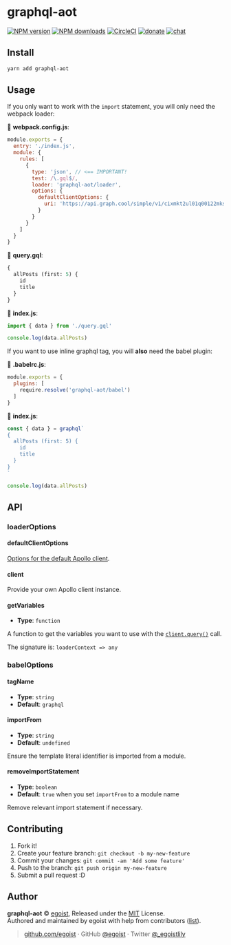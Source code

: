 
# graphql-aot

[![NPM version](https://img.shields.io/npm/v/graphql-aot.svg?style=flat)](https://npmjs.com/package/graphql-aot) [![NPM downloads](https://img.shields.io/npm/dm/graphql-aot.svg?style=flat)](https://npmjs.com/package/graphql-aot) [![CircleCI](https://circleci.com/gh/egoist/graphql-aot/tree/master.svg?style=shield)](https://circleci.com/gh/egoist/graphql-aot/tree/master)  [![donate](https://img.shields.io/badge/$-donate-ff69b4.svg?maxAge=2592000&style=flat)](https://github.com/egoist/donate) [![chat](https://img.shields.io/badge/chat-on%20discord-7289DA.svg?style=flat)](https://chat.egoist.moe)

## Install

```bash
yarn add graphql-aot
```

## Usage

If you only want to work with the `import` statement, you will only need the webpack loader:

📝 __webpack.config.js__:

```js
module.exports = {
  entry: './index.js',
  module: {
    rules: [
      {
        type: 'json', // <== IMPORTANT!
        test: /\.gql$/,
        loader: 'graphql-aot/loader',
        options: {
          defaultClientOptions: {
            uri: 'https://api.graph.cool/simple/v1/cixmkt2ul01q00122mksg82pn'
          }
        }
      }
    ]
  }
}
```

📝 __query.gql__:

```graphql
{
  allPosts (first: 5) {
    id
    title
  }
}
```

📝 __index.js__:

```js
import { data } from './query.gql'

console.log(data.allPosts)
```

If you want to use inline graphql tag, you will __also__ need the babel plugin:

📝 __.babelrc.js__:

```js
module.exports = {
  plugins: [
    require.resolve('graphql-aot/babel')
  ]
}
```

📝 __index.js__:

```js
const { data } = graphql`
{
  allPosts (first: 5) {
    id
    title
  }
}
`

console.log(data.allPosts)
```

## API

### loaderOptions

#### defaultClientOptions

[Options for the default Apollo client](https://www.apollographql.com/docs/react/essentials/get-started.html#configuration).

#### client

Provide your own Apollo client instance.

#### getVariables

- __Type__: `function`

A function to get the variables you want to use with the [`client.query()`](https://www.apollographql.com/docs/react/api/apollo-client.html#ApolloClient.query) call.

The signature is: `loaderContext => any`

### babelOptions

#### tagName

- __Type__: `string`
- __Default__: `graphql`

#### importFrom

- __Type__: `string`
- __Default__: `undefined`

Ensure the template literal identifier is imported from a module.

#### removeImportStatement

- __Type__: `boolean`
- __Default__: `true` when you set `importFrom` to a module name

Remove relevant import statement if necessary.

## Contributing

1. Fork it!
2. Create your feature branch: `git checkout -b my-new-feature`
3. Commit your changes: `git commit -am 'Add some feature'`
4. Push to the branch: `git push origin my-new-feature`
5. Submit a pull request :D


## Author

**graphql-aot** © [egoist](https://github.com/egoist), Released under the [MIT](./LICENSE) License.<br>
Authored and maintained by egoist with help from contributors ([list](https://github.com/egoist/graphql-aot/contributors)).

> [github.com/egoist](https://github.com/egoist) · GitHub [@egoist](https://github.com/egoist) · Twitter [@_egoistlily](https://twitter.com/_egoistlily)
